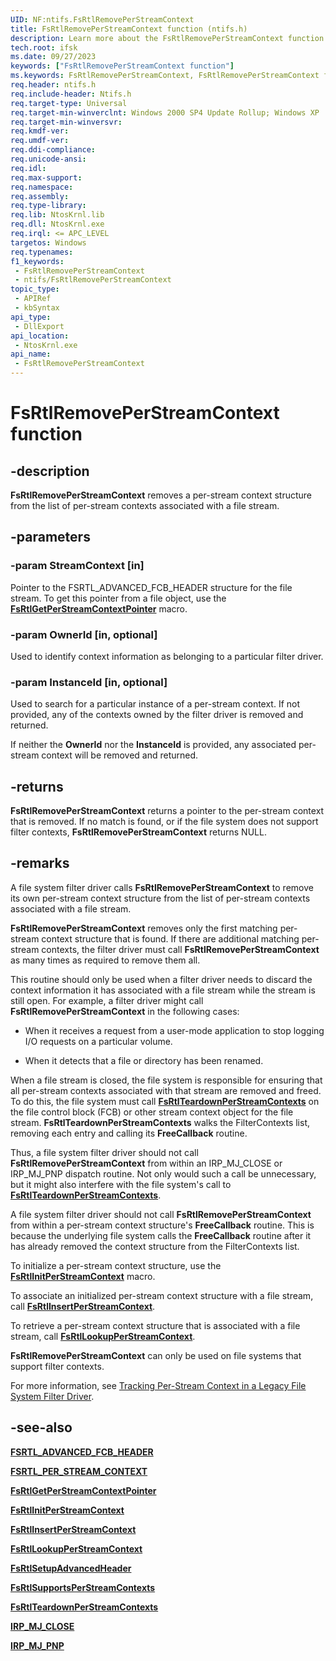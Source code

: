 ```yaml
---
UID: NF:ntifs.FsRtlRemovePerStreamContext
title: FsRtlRemovePerStreamContext function (ntifs.h)
description: Learn more about the FsRtlRemovePerStreamContext function.
tech.root: ifsk
ms.date: 09/27/2023
keywords: ["FsRtlRemovePerStreamContext function"]
ms.keywords: FsRtlRemovePerStreamContext, FsRtlRemovePerStreamContext function [Installable File System Drivers], fsrtlref_904bd4dd-c254-4762-8af6-dcc49aaa5c92.xml, ifsk.fsrtlremoveperstreamcontext, ntifs/FsRtlRemovePerStreamContext
req.header: ntifs.h
req.include-header: Ntifs.h
req.target-type: Universal
req.target-min-winverclnt: Windows 2000 SP4 Update Rollup; Windows XP
req.target-min-winversvr: 
req.kmdf-ver: 
req.umdf-ver: 
req.ddi-compliance: 
req.unicode-ansi: 
req.idl: 
req.max-support: 
req.namespace: 
req.assembly: 
req.type-library: 
req.lib: NtosKrnl.lib
req.dll: NtosKrnl.exe
req.irql: <= APC_LEVEL
targetos: Windows
req.typenames: 
f1_keywords:
 - FsRtlRemovePerStreamContext
 - ntifs/FsRtlRemovePerStreamContext
topic_type:
 - APIRef
 - kbSyntax
api_type:
 - DllExport
api_location:
 - NtosKrnl.exe
api_name:
 - FsRtlRemovePerStreamContext
---
```


# FsRtlRemovePerStreamContext function

## -description

**FsRtlRemovePerStreamContext** removes a per-stream context structure from the list of per-stream contexts associated with a file stream.

## -parameters

### -param StreamContext [in]

Pointer to the FSRTL_ADVANCED_FCB_HEADER structure for the file stream. To get this pointer from a file object, use the [**FsRtlGetPerStreamContextPointer**](nf-ntifs-fsrtlgetperstreamcontextpointer.md) macro.

### -param OwnerId [in, optional]

Used to identify context information as belonging to a particular filter driver.

### -param InstanceId [in, optional]

Used to search for a particular instance of a per-stream context. If not provided, any of the contexts owned by the filter driver is removed and returned.

If neither the **OwnerId** nor the **InstanceId** is provided, any associated per-stream context will be removed and returned.

## -returns

**FsRtlRemovePerStreamContext** returns a pointer to the per-stream context that is removed. If no match is found, or if the file system does not support filter contexts, **FsRtlRemovePerStreamContext** returns NULL.

## -remarks

A file system filter driver calls **FsRtlRemovePerStreamContext** to remove its own per-stream context structure from the list of per-stream contexts associated with a file stream.

**FsRtlRemovePerStreamContext** removes only the first matching per-stream context structure that is found. If there are additional matching per-stream contexts, the filter driver must call **FsRtlRemovePerStreamContext** as many times as required to remove them all.

This routine should only be used when a filter driver needs to discard the context information it has associated with a file stream while the stream is still open. For example, a filter driver might call **FsRtlRemovePerStreamContext** in the following cases:

* When it receives a request from a user-mode application to stop logging I/O requests on a particular volume.

* When it detects that a file or directory has been renamed.

When a file stream is closed, the file system is responsible for ensuring that all per-stream contexts associated with that stream are removed and freed. To do this, the file system must call [**FsRtlTeardownPerStreamContexts**](nf-ntifs-fsrtlteardownperstreamcontexts.md) on the file control block (FCB) or other stream context object for the file stream. **FsRtlTeardownPerStreamContexts** walks the FilterContexts list, removing each entry and calling its **FreeCallback** routine.

Thus, a file system filter driver should not call **FsRtlRemovePerStreamContext** from within an IRP_MJ_CLOSE or IRP_MJ_PNP dispatch routine. Not only would such a call be unnecessary, but it might also interfere with the file system's call to [**FsRtlTeardownPerStreamContexts**](nf-ntifs-fsrtlteardownperstreamcontexts.md).

A file system filter driver should not call **FsRtlRemovePerStreamContext** from within a per-stream context structure's **FreeCallback** routine. This is because the underlying file system calls the **FreeCallback** routine after it has already removed the context structure from the FilterContexts list.

To initialize a per-stream context structure, use the [**FsRtlInitPerStreamContext**](nf-ntifs-fsrtlinitperstreamcontext.md) macro.

To associate an initialized per-stream context structure with a file stream, call [**FsRtlInsertPerStreamContext**](nf-ntifs-fsrtlinsertperstreamcontext.md).

To retrieve a per-stream context structure that is associated with a file stream, call [**FsRtlLookupPerStreamContext**](nf-ntifs-fsrtllookupperstreamcontext.md).

**FsRtlRemovePerStreamContext** can only be used on file systems that support filter contexts.

For more information, see [Tracking Per-Stream Context in a Legacy File System Filter Driver](/windows-hardware/drivers/ifs/tracking-per-stream-context-in-a-legacy-file-system-filter-driver).

## -see-also

[**FSRTL_ADVANCED_FCB_HEADER**](ns-ntifs-_fsrtl_advanced_fcb_header.md)

[**FSRTL_PER_STREAM_CONTEXT**](/previous-versions/ff547357(v=vs.85))

[**FsRtlGetPerStreamContextPointer**](nf-ntifs-fsrtlgetperstreamcontextpointer.md)

[**FsRtlInitPerStreamContext**](nf-ntifs-fsrtlinitperstreamcontext.md)

[**FsRtlInsertPerStreamContext**](nf-ntifs-fsrtlinsertperstreamcontext.md)

[**FsRtlLookupPerStreamContext**](nf-ntifs-fsrtllookupperstreamcontext.md)

[**FsRtlSetupAdvancedHeader**](/previous-versions/ff547257(v=vs.85))

[**FsRtlSupportsPerStreamContexts**](/previous-versions/ff547285(v=vs.85))

[**FsRtlTeardownPerStreamContexts**](nf-ntifs-fsrtlteardownperstreamcontexts.md)

[**IRP_MJ_CLOSE**](/windows-hardware/drivers/kernel/irp-mj-close)

[**IRP_MJ_PNP**](/windows-hardware/drivers/ifs/irp-mj-pnp)
